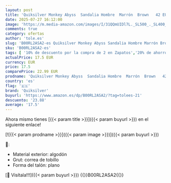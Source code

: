 ```yaml
---
layout: post
title: 'Quiksilver Monkey Abyss  Sandalia Hombre  Marrón  Brown   42 EU'
date: 2025-07-27 16:12:00
image: 'https://m.media-amazon.com/images/I/31QQmUIDl7L._SL500_._SL400_.jpg'
comments: true
category: ofertas
author: 'tole.es'
slug: 'B00RL2ASA2-es Quiksilver Monkey Abyss Sandalia Hombre Marrón Brown 42 EU'
sku: 'B00RL2ASA2-es'
tags: [ '10% de descuento por la compra de 2 en Zapatos','20% de ahorro en calzado','20% de ahorro en moda','Amazon Moda - Descuento 20%','Amazon Moda - Descuento AMZMODA30','Arborist Merchandising Root','Días de Moda','Moda','Moda Hombre','PDAY23 vijayapv_Hally Hansen +3','Prime Student -10% adicional en una selección de Moda','Sandalias de dedo para hombre','Self Service','Special Features Stores','Zapatos para hombre','Zapatos: -10% adicional en una selección de Moda','c8538d25-3af9-48d3-aeff-5f3ce5572a36_0','c8538d25-3af9-48d3-aeff-5f3ce5572a36_1501','c8538d25-3af9-48d3-aeff-5f3ce5572a36_2001','c8538d25-3af9-48d3-aeff-5f3ce5572a36_222302','c8538d25-3af9-48d3-aeff-5f3ce5572a36_2301','c8538d25-3af9-48d3-aeff-5f3ce5572a36_392302','c8538d25-3af9-48d3-aeff-5f3ce5572a36_4701','c8538d25-3af9-48d3-aeff-5f3ce5572a36_4801','c8538d25-3af9-48d3-aeff-5f3ce5572a36_8301','quiksilver','sandalia','🇪🇸', ]
actualPrice: 17.5 EUR
currency: EUR
price: 17.5
comparePrice: 22.99 EUR
prodname: 'Quiksilver Monkey Abyss  Sandalia Hombre  Marrón  Brown   42 EU'
country: 'es'
flag: '🇪🇸'
brand: 'Quiksilver'
buyurl: 'https://www.amazon.es/dp/B00RL2ASA2/?tag=tolees-21'
descuento: '23.88'
average: '17.5'
---
```


Ahora mismo tienes [{{< param title >}}]({{< param buyurl >}}) en el siguiente enlace!

[![{{< param prodname >}}]({{< param image >}})]({{< param buyurl >}})

🔎:

- Material exterior: algodón
- Grut: correa de tobillo
- Forma del talón: plano

[🛒 Visítala!!!]({{< param buyurl >}})
{{<world>}}B00RL2ASA2{{</world>}}
